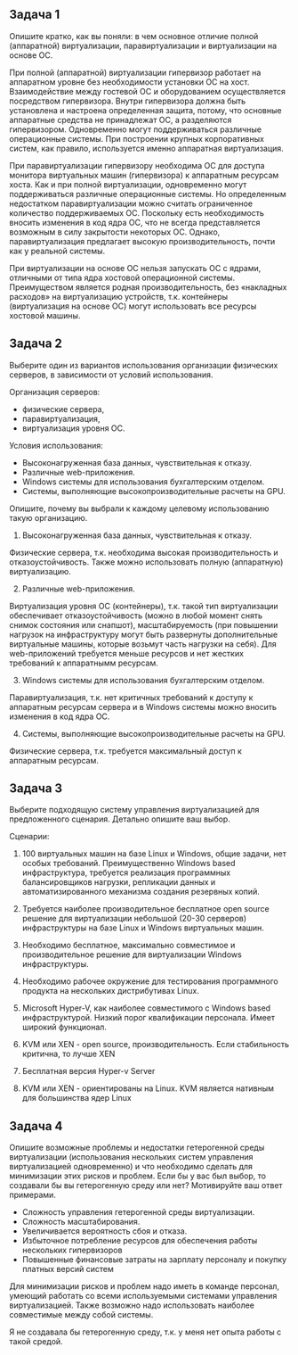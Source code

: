 
## Задача 1

Опишите кратко, как вы поняли: в чем основное отличие полной (аппаратной) виртуализации, паравиртуализации и виртуализации на основе ОС.

  При полной (аппаратной) виртуализации гипервизор работает на аппаратном уровне без необходимости установки ОС на хост. Взаимодействие между гостевой ОС и оборудованием осуществляется посредством гипервизора. Внутри гипервизора должна быть установлена и настроена определенная защита, потому, что основные аппаратные средства не принадлежат ОС, а разделяются гипервизором. Одновременно могут поддерживаться различные операционные системы. При построении крупных корпоративных систем, как правило, используется именно аппаратная виртуализация. 

  При паравиртуализации гипервизору необходима ОС для доступа монитора виртуальных машин (гипервизора) к аппаратным ресурсам хоста.  Как и при полной виртуализации, одновременно могут поддерживаться различные операционные системы. Но определенным недостатком паравиртуализации можно считать ограниченное количество поддерживаемых ОС. Поскольку есть необходимость вносить изменения в код ядра ОС, что не всегда представляется возможным в силу закрытости некоторых ОС. Однако, паравиртуализация предлагает высокую производительность, почти как у реальной системы.

  При виртуализации на основе ОС нельзя запускать ОС с ядрами, отличными от типа ядра хостовой операционной системы. Преимуществом является родная производительность, без «накладных расходов» на виртуализацию устройств, т.к. контейнеры (виртуализация на основе ОС) могут использовать все ресурсы хостовой машины.

## Задача 2

Выберите один из вариантов использования организации физических серверов, в зависимости от условий использования.

Организация серверов:
- физические сервера,
- паравиртуализация,
- виртуализация уровня ОС.

Условия использования:
- Высоконагруженная база данных, чувствительная к отказу.
- Различные web-приложения.
- Windows системы для использования бухгалтерским отделом.
- Системы, выполняющие высокопроизводительные расчеты на GPU.

Опишите, почему вы выбрали к каждому целевому использованию такую организацию.

1. Высоконагруженная база данных, чувствительная к отказу.

  Физические сервера, т.к. необходима высокая производительность и отказоустойчивость. Также можно использовать полную (аппаратную) виртуализацию.

2. Различные web-приложения.

  Виртуализация уровня ОС (контейнеры), т.к. такой тип виртуализации обеспечивает отказоустойчивость (можно в любой момент снять снимок состояния или снапшот), масштабируемость (при повышении нагрузок на инфраструктуру могут быть развернуты дополнительные виртуальные машины, которые возьмут часть нагрузки на себя). Для web-приложений требуется меньше ресурсов и нет жестких требований к аппаратнымм ресурсам.

3. Windows системы для использования бухгалтерским отделом.

  Паравиртуализация, т.к. нет критичных требований к доступу к аппаратным ресурсам сервера и в Windows системы можно вносить изменения в код ядра ОС.

4. Системы, выполняющие высокопроизводительные расчеты на GPU.

  Физические сервера, т.к. требуется максимальный доступ к аппаратным ресурсам.

## Задача 3

Выберите подходящую систему управления виртуализацией для предложенного сценария. Детально опишите ваш выбор.

Сценарии:

1. 100 виртуальных машин на базе Linux и Windows, общие задачи, нет особых требований. Преимущественно Windows based инфраструктура, требуется реализация программных балансировщиков нагрузки, репликации данных и автоматизированного механизма создания резервных копий.
2. Требуется наиболее производительное бесплатное open source решение для виртуализации небольшой (20-30 серверов) инфраструктуры на базе Linux и Windows виртуальных машин.
3. Необходимо бесплатное, максимально совместимое и производительное решение для виртуализации Windows инфраструктуры.
4. Необходимо рабочее окружение для тестирования программного продукта на нескольких дистрибутивах Linux.

1. Microsoft Hyper-V, как наиболее совместимого с Windows based инфраструктурой. Низкий порог квалификации персонала. Имеет широкий функционал.

2. KVM или XEN - open source, производительность. Если стабильность критична, то лучше XEN

3. Бесплатная версия Hyper-v Server

4. KVM или XEN - ориентированы на Linux. KVM является нативным для большинства ядер Linux

## Задача 4

Опишите возможные проблемы и недостатки гетерогенной среды виртуализации (использования нескольких систем управления виртуализацией одновременно) и что необходимо сделать для минимизации этих рисков и проблем. Если бы у вас был выбор, то создавали бы вы гетерогенную среду или нет? Мотивируйте ваш ответ примерами.

  - Сложность управления гетерогенной среды виртуализации. 
  - Сложность масштабирования. 
  - Увеличивается вероятность сбоя и отказа.
  - Избыточное потребление ресурсов для обеспечения работы нескольких гипервизоров
  - Повышенные финансовые затраты на зарплату персоналу и покупку платных версий систем

  Для минимизации рисков и проблем надо иметь в команде персонал, умеющий работать со всеми используемыми системами управления виртуализацией. Также возможно надо использовать наиболее совместимые между собой системы.
  
  Я не создавала бы гетерогенную среду, т.к. у меня нет опыта работы с такой средой.
